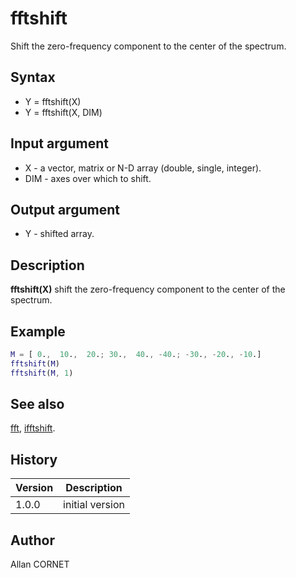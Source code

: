 

# fftshift

Shift the zero-frequency component to the center of the spectrum.

## Syntax

- Y = fftshift(X)
- Y = fftshift(X, DIM)

## Input argument

 - X - a vector, matrix or N-D array (double, single, integer).
 - DIM - axes over which to shift.

## Output argument

 - Y - shifted array.

## Description


  <p><b>fftshift(X)</b> shift the zero-frequency component to the center of the spectrum.</p>


## Example

```matlab
M = [ 0.,  10.,  20.; 30.,  40., -40.; -30., -20., -10.]
fftshift(M)
fftshift(M, 1)
```

## See also

[fft](ifft.md), [ifftshift](ifftshift.md).
## History

|Version|Description|
|------|------|
|1.0.0|initial version|


## Author

Allan CORNET



